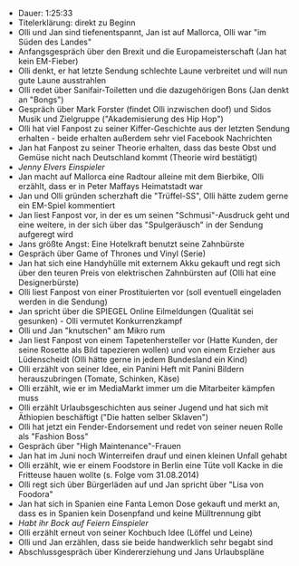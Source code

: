 - Dauer: 1:25:33
- Titelerklärung: direkt zu Beginn
- Olli und Jan sind tiefenentspannt, Jan ist auf Mallorca, Olli war "im Süden des Landes"
- Anfangsgespräch über den Brexit und die Europameisterschaft (Jan hat kein EM-Fieber)
- Olli denkt, er hat letzte Sendung schlechte Laune verbreitet und will nun gute Laune ausstrahlen
- Olli redet über Sanifair-Toiletten und die dazugehörigen Bons (Jan denkt an "Bongs")
- Gespräch über Mark Forster (findet Olli inzwischen doof) und Sidos Musik und Zielgruppe ("Akademisierung des Hip Hop")
- Olli hat viel Fanpost zu seiner Kiffer-Geschichte aus der letzten Sendung erhalten - beide erhalten außerdem sehr viel Facebook Nachrichten
- Jan hat Fanpost zu seiner Theorie erhalten, dass das beste Obst und Gemüse nicht nach Deutschland kommt (Theorie wird bestätigt)
- *Jenny Elvers Einspieler*
- Jan macht auf Mallorca eine Radtour alleine mit dem Bierbike, Olli erzählt, dass er in Peter Maffays Heimatstadt war
- Jan und Olli gründen scherzhaft die "Trüffel-SS", Olli hätte zudem gerne ein EM-Spiel kommentiert
- Jan liest Fanpost vor, in der es um seinen "Schmusi"-Ausdruck geht und eine weitere, in der sich über das "Spulgeräusch" in der Sendung aufgeregt wird
- Jans größte Angst: Eine Hotelkraft benutzt seine Zahnbürste
- Gespräch über Game of Thrones und Vinyl (Serie)
- Jan hat sich eine Handyhülle mit externem Akku gekauft und regt sich über den teuren Preis von elektrischen Zahnbürsten auf (Olli hat eine Designerbürste)
- Olli liest Fanpost von einer Prostituierten vor (soll eventuell eingeladen werden in die Sendung)
- Jan spricht über die SPIEGEL Online Eilmeldungen (Qualität sei gesunken) - Olli vermutet Konkurrenzkampf
- Olli und Jan "knutschen" am Mikro rum
- Jan liest Fanpost von einem Tapetenhersteller vor (Hatte Kunden, der seine Rosette als Bild tapezieren wollen) und von einem Erzieher aus Lüdenscheidt (Olli hätte gerne in jedem Bundesland ein Kind)
- Olli erzählt von seiner Idee, ein Panini Heft mit Panini Bildern herauszubringen (Tomate, Schinken, Käse)
- Olli erzählt, wie er im MediaMarkt immer um die Mitarbeiter kämpfen muss
- Olli erzählt Urlaubsgeschichten aus seiner Jugend und hat sich mit Äthiopien beschäftigt ("Die hatten selber Sklaven")
- Olli hat jetzt ein Fender-Endorsement und redet von seiner neuen Rolle als "Fashion Boss"
- Gespräch über "High Maintenance"-Frauen
- Jan hat im Juni noch Winterreifen drauf und einen kleinen Unfall gehabt
- Olli erzählt, wie er einem Foodstore in Berlin eine Tüte voll Kacke in die Fritteuse hauen wollte (s. Folge vom 31.08.2014)
- Olli regt sich über Bürgerläden auf und Jan spricht über "Lisa von Foodora"
- Jan hat sich in Spanien eine Fanta Lemon Dose gekauft und merkt an, dass es in Spanien kein Dosenpfand und keine Mülltrennung gibt
- *Habt ihr Bock auf Feiern Einspieler*
- Olli erzählt erneut von seiner Kochbuch Idee (Löffel und Leine)
- Olli und Jan erzählen, dass sie beide handwerklich sehr begabt sind
- Abschlussgespräch über Kindererziehung und Jans Urlaubspläne
